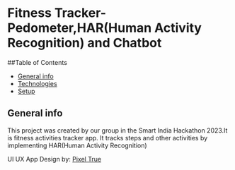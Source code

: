# Fitness Tracker-Pedometer,HAR(Human Activity Recognition) and Chatbot
##Table of Contents
* [General info](#general-info)
* [Technologies](#technologies)
* [Setup](#setup)

## General info
This project was created by our group in the Smart India Hackathon 2023.It is fitness activities tracker app.
It tracks steps and other activities by implementing HAR(Human Activity Recognition)


UI UX App Design by: [Pixel True](https://www.pixeltrue.com/free-ui-kits/fitness-app-ui-kit)

